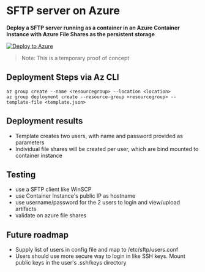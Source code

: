 # SFTP server on Azure

__Deploy a SFTP server running as a container in an Azure Container Instance with Azure File Shares as the persistent storage__

[![Deploy to Azure](https://aka.ms/deploytoazurebutton)](https://portal.azure.com/#create/Microsoft.Template/uri/https%3A%2F%2Fraw.githubusercontent.com%2FAzure%2Fazure-quickstart-templates%2Fmaster%2F101-storage-account-create%2Fazuredeploy.json)

>Note: This is a temporary proof of concept

## Deployment Steps via Az CLI

```
az group create --name <resourcegroup> --location <location>
az group deployment create --resource-group <resourcegroup> --template-file <template.json>
```

## Deployment results

- Template creates two users, with name and password provided as parameters
- Individual file shares will be created per user, which are bind mounted to container instance

## Testing 
- use a SFTP client like WinSCP
- use Container Instance's public IP as hostname
- use username/password for the 2 users to login and view/upload artifacts
- validate on azure file shares

## Future roadmap
- Supply list of users in config file and map to /etc/sftp/users.conf
- Users should use more secure way to login in like SSH keys. Mount public keys in the user's .ssh/keys directory
